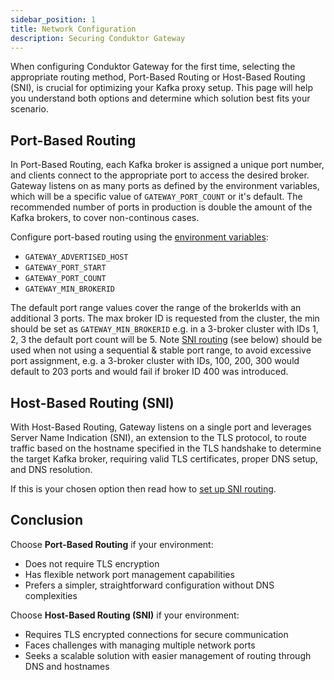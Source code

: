 ```yaml
---
sidebar_position: 1
title: Network Configuration
description: Securing Conduktor Gateway
---
```



When configuring Conduktor Gateway for the first time, selecting the appropriate routing method, Port-Based Routing or Host-Based Routing (SNI), is crucial for optimizing your Kafka proxy setup. 
This page will help you understand both options and determine which solution best fits your scenario.


## Port-Based Routing
In Port-Based Routing, each Kafka broker is assigned a unique port number, and clients connect to the appropriate port to access the desired broker. Gateway listens on as many ports as defined by the environment variables, which will be a specific value of `GATEWAY_PORT_COUNT` or it's default. The recommended number of ports in production is double the amount of the Kafka brokers, to cover non-continous cases.

Configure port-based routing using the [environment variables](../configuration/env-variables.md#hostport):
 - `GATEWAY_ADVERTISED_HOST` 
 - `GATEWAY_PORT_START`
 - `GATEWAY_PORT_COUNT`
 - `GATEWAY_MIN_BROKERID`

The default port range values cover the range of the brokerIds with an additional 3 ports. The max broker ID is requested from the cluster, the min should be set as `GATEWAY_MIN_BROKERID` e.g. in a 3-broker cluster with IDs 1, 2, 3 the default port count will be 5. Note [SNI routing](#host-based-routing-sni) (see below) should be used when not using a sequential & stable port range, to avoid excessive port assignment, e.g. a 3-broker cluster with IDs, 100, 200, 300 would default to 203 ports and would fail if broker ID 400 was introduced.

## Host-Based Routing (SNI)
With Host-Based Routing, Gateway listens on a single port and leverages Server Name Indication (SNI), an extension to the TLS protocol, to route traffic based on the hostname specified in the TLS handshake to determine the target Kafka broker, requiring valid TLS certificates, proper DNS setup, and DNS resolution.

If this is your chosen option then read how to [set up SNI routing](../how-to/sni-routing.md#setting-up-sni-routing).

## Conclusion

Choose **Port-Based Routing** if your environment:
- Does not require TLS encryption
- Has flexible network port management capabilities
- Prefers a simpler, straightforward configuration without DNS complexities

Choose **Host-Based Routing (SNI)** if your environment:
- Requires TLS encrypted connections for secure communication
- Faces challenges with managing multiple network ports
- Seeks a scalable solution with easier management of routing through DNS and hostnames
